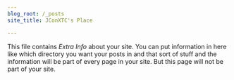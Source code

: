 ```yaml
---
blog_root: /_posts
site_title: JConXTC's Place

---
```


This file contains _Extra Info_ about your site.  You can
put information in here like which directory you want your posts in
and that sort of stuff and the information will be part of every page
in your site.  But this page will not be part of your site.


